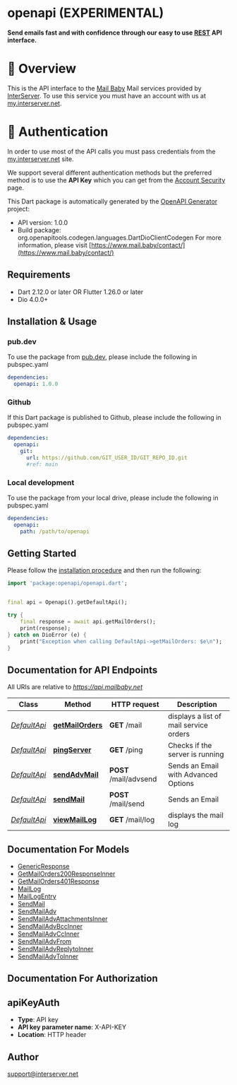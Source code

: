 # openapi (EXPERIMENTAL)
**Send emails fast and with confidence through our easy to use [REST](https://en.wikipedia.org/wiki/Representational_state_transfer) API interface.**


# 📌 Overview

This is the API interface to the [Mail Baby](https//mail.baby/) Mail services provided by [InterServer](https://www.interserver.net). To use this service you must have an account with us at [my.interserver.net](https://my.interserver.net).


# 🔐 Authentication

In order to use most of the API calls you must pass credentials from the [my.interserver.net](https://my.interserver.net/) site.  

We support several different authentication methods but the preferred method is to use the **API Key** which you can get from the [Account Security](https://my.interserver.net/account_security) page.


This Dart package is automatically generated by the [OpenAPI Generator](https://openapi-generator.tech) project:

- API version: 1.0.0
- Build package: org.openapitools.codegen.languages.DartDioClientCodegen
For more information, please visit [https://www.mail.baby/contact/](https://www.mail.baby/contact/)

## Requirements

* Dart 2.12.0 or later OR Flutter 1.26.0 or later
* Dio 4.0.0+

## Installation & Usage

### pub.dev
To use the package from [pub.dev](https://pub.dev), please include the following in pubspec.yaml
```yaml
dependencies:
  openapi: 1.0.0
```

### Github
If this Dart package is published to Github, please include the following in pubspec.yaml
```yaml
dependencies:
  openapi:
    git:
      url: https://github.com/GIT_USER_ID/GIT_REPO_ID.git
      #ref: main
```

### Local development
To use the package from your local drive, please include the following in pubspec.yaml
```yaml
dependencies:
  openapi:
    path: /path/to/openapi
```

## Getting Started

Please follow the [installation procedure](#installation--usage) and then run the following:

```dart
import 'package:openapi/openapi.dart';


final api = Openapi().getDefaultApi();

try {
    final response = await api.getMailOrders();
    print(response);
} catch on DioError (e) {
    print("Exception when calling DefaultApi->getMailOrders: $e\n");
}

```

## Documentation for API Endpoints

All URIs are relative to *https://api.mailbaby.net*

Class | Method | HTTP request | Description
------------ | ------------- | ------------- | -------------
[*DefaultApi*](doc/DefaultApi.md) | [**getMailOrders**](doc/DefaultApi.md#getmailorders) | **GET** /mail | displays a list of mail service orders
[*DefaultApi*](doc/DefaultApi.md) | [**pingServer**](doc/DefaultApi.md#pingserver) | **GET** /ping | Checks if the server is running
[*DefaultApi*](doc/DefaultApi.md) | [**sendAdvMail**](doc/DefaultApi.md#sendadvmail) | **POST** /mail/advsend | Sends an Email with Advanced Options
[*DefaultApi*](doc/DefaultApi.md) | [**sendMail**](doc/DefaultApi.md#sendmail) | **POST** /mail/send | Sends an Email
[*DefaultApi*](doc/DefaultApi.md) | [**viewMailLog**](doc/DefaultApi.md#viewmaillog) | **GET** /mail/log | displays the mail log


## Documentation For Models

 - [GenericResponse](doc/GenericResponse.md)
 - [GetMailOrders200ResponseInner](doc/GetMailOrders200ResponseInner.md)
 - [GetMailOrders401Response](doc/GetMailOrders401Response.md)
 - [MailLog](doc/MailLog.md)
 - [MailLogEntry](doc/MailLogEntry.md)
 - [SendMail](doc/SendMail.md)
 - [SendMailAdv](doc/SendMailAdv.md)
 - [SendMailAdvAttachmentsInner](doc/SendMailAdvAttachmentsInner.md)
 - [SendMailAdvBccInner](doc/SendMailAdvBccInner.md)
 - [SendMailAdvCcInner](doc/SendMailAdvCcInner.md)
 - [SendMailAdvFrom](doc/SendMailAdvFrom.md)
 - [SendMailAdvReplytoInner](doc/SendMailAdvReplytoInner.md)
 - [SendMailAdvToInner](doc/SendMailAdvToInner.md)


## Documentation For Authorization


## apiKeyAuth

- **Type**: API key
- **API key parameter name**: X-API-KEY
- **Location**: HTTP header


## Author

support@interserver.net

